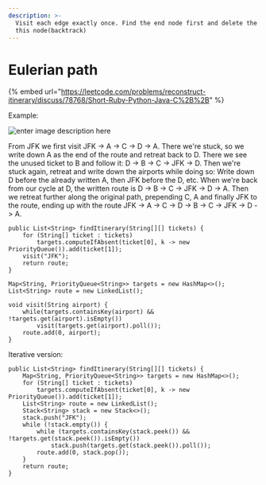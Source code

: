 ```yaml
---
description: >-
  Visit each edge exactly once. Find the end node first and delete the path to
  this node(backtrack)
---
```


# Eulerian path

{% embed url="https://leetcode.com/problems/reconstruct-itinerary/discuss/78768/Short-Ruby-Python-Java-C%2B%2B" %}

Example:

![enter image description here](https://www.stefan-pochmann.info/misc/reconstruct-itinerary.png)

From JFK we first visit JFK -&gt; A -&gt; C -&gt; D -&gt; A. There we're stuck, so we write down A as the end of the route and retreat back to D. There we see the unused ticket to B and follow it: D -&gt; B -&gt; C -&gt; JFK -&gt; D. Then we're stuck again, retreat and write down the airports while doing so: Write down D before the already written A, then JFK before the D, etc. When we're back from our cycle at D, the written route is D -&gt; B -&gt; C -&gt; JFK -&gt; D -&gt; A. Then we retreat further along the original path, prepending C, A and finally JFK to the route, ending up with the route JFK -&gt; A -&gt; C -&gt; D -&gt; B -&gt; C -&gt; JFK -&gt; D -&gt; A.

```text
public List<String> findItinerary(String[][] tickets) {
    for (String[] ticket : tickets)
        targets.computeIfAbsent(ticket[0], k -> new PriorityQueue()).add(ticket[1]);
    visit("JFK");
    return route;
}

Map<String, PriorityQueue<String>> targets = new HashMap<>();
List<String> route = new LinkedList();

void visit(String airport) {
    while(targets.containsKey(airport) && !targets.get(airport).isEmpty())
        visit(targets.get(airport).poll());
    route.add(0, airport);
}
```

Iterative version:

```text
public List<String> findItinerary(String[][] tickets) {
    Map<String, PriorityQueue<String>> targets = new HashMap<>();
    for (String[] ticket : tickets)
        targets.computeIfAbsent(ticket[0], k -> new PriorityQueue()).add(ticket[1]);
    List<String> route = new LinkedList();
    Stack<String> stack = new Stack<>();
    stack.push("JFK");
    while (!stack.empty()) {
        while (targets.containsKey(stack.peek()) && !targets.get(stack.peek()).isEmpty())
            stack.push(targets.get(stack.peek()).poll());
        route.add(0, stack.pop());
    }
    return route;
}
```


